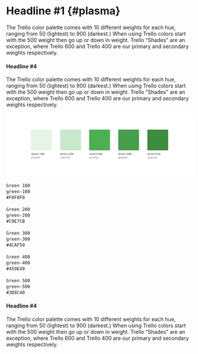 # Headline \#1 {#plasma}

The Trello color palette comes with 10 different weights for each hue, ranging from 50 \(lightest\) to 900 \(darkest.\) When using Trello colors start with the 500 weight then go up or down in weight. Trello “Shades” are an exception, where Trello 600 and Trello 400 are our primary and secondary weights respectively.

#### Headline \#4

The Trello color palette comes with 10 different weights for each hue, ranging from 50 \(lightest\) to 900 \(darkest.\) When using Trello colors start with the 500 weight then go up or down in weight. Trello “Shades” are an exception, where Trello 600 and Trello 400 are our primary and secondary weights respectively.

![](/assets/green.png)

```
Green 100
green-100
#F0F0F0

Green 200
green-200
#C9E7CB

Green 300
green-300
#4CAF50

Green 400
green-400
#459E49

Green 500
green-500
#3D8C40
```

#### Headline \#4

The Trello color palette comes with 10 different weights for each hue, ranging from 50 \(lightest\) to 900 \(darkest.\) When using Trello colors start with the 500 weight then go up or down in weight. Trello “Shades” are an exception, where Trello 600 and Trello 400 are our primary and secondary weights respectively.

## 



